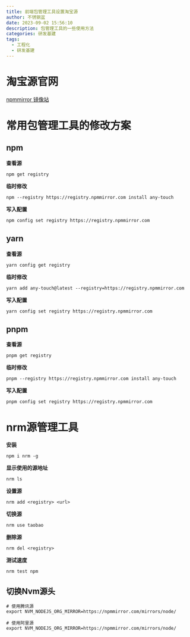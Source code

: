 ```yaml
---
title: 前端包管理工具设置淘宝源
author: 不锈钢盆
date: 2023-09-02 15:56:10
description: 包管理工具的一些使用方法
categories: 研发基建
tags:
  - 工程化
  - 研发基建
---
```


# 淘宝源官网

[npmmirror 镜像站](http://www.npmmirror.com/?spm=a1z389.11499242.0.0.65452413JRqluJ&utm_content=g_1000297192)

# 常用包管理工具的修改方案

## npm

**查看源**

```shell
npm get registry 
```

**临时修改**

```shell
npm --registry https://registry.npmmirror.com install any-touch
```

**写入配置**

```shell
npm config set registry https://registry.npmmirror.com
```

## yarn

**查看源**

```shell
yarn config get registry
```

**临时修改**

```shell
yarn add any-touch@latest --registry=https://registry.npmmirror.com
```

**写入配置**

```shell
yarn config set registry https://registry.npmmirror.com
```

## pnpm

**查看源**

```shell
pnpm get registry 
```

**临时修改**

```shell
pnpm --registry https://registry.npmmirror.com install any-touch
```

**写入配置**

```shell
pnpm config set registry https://registry.npmmirror.com
```

# nrm源管理工具

**安装**

```shell
npm i nrm -g
```

**显示使用的源地址**

```shell
nrm ls
```

**设置源**

```shell
nrm add <registry> <url>
```

**切换源**

```shell
nrm use taobao
```

**删除源**

```shell
nrm del <registry>
```

**测试速度**

```shell
nrm test npm
```

## 切换Nvm源头

```shell
# 使用腾讯源
export NVM_NODEJS_ORG_MIRROR=https://npmmirror.com/mirrors/node/

# 使用阿里源
export NVM_NODEJS_ORG_MIRROR=https://npmmirror.com/mirrors/node/
```
